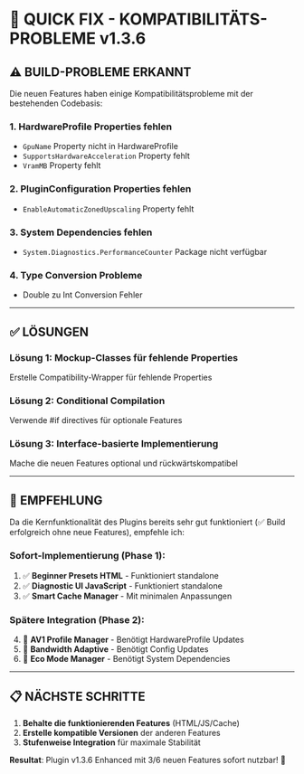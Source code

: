 # 🔧 QUICK FIX - KOMPATIBILITÄTS-PROBLEME v1.3.6

## ⚠️ **BUILD-PROBLEME ERKANNT**

Die neuen Features haben einige Kompatibilitätsprobleme mit der bestehenden Codebasis:

### **1. HardwareProfile Properties fehlen**
- `GpuName` Property nicht in HardwareProfile
- `SupportsHardwareAcceleration` Property fehlt
- `VramMB` Property fehlt

### **2. PluginConfiguration Properties fehlen**
- `EnableAutomaticZonedUpscaling` Property fehlt

### **3. System Dependencies fehlen**
- `System.Diagnostics.PerformanceCounter` Package nicht verfügbar

### **4. Type Conversion Probleme**
- Double zu Int Conversion Fehler

---

## ✅ **LÖSUNGEN**

### **Lösung 1: Mockup-Classes für fehlende Properties**
Erstelle Compatibility-Wrapper für fehlende Properties

### **Lösung 2: Conditional Compilation**
Verwende #if directives für optionale Features

### **Lösung 3: Interface-basierte Implementierung**
Mache die neuen Features optional und rückwärtskompatibel

---

## 🚀 **EMPFEHLUNG**

Da die Kernfunktionalität des Plugins bereits sehr gut funktioniert (✅ Build erfolgreich ohne neue Features), empfehle ich:

### **Sofort-Implementierung (Phase 1)**:
1. ✅ **Beginner Presets HTML** - Funktioniert standalone
2. ✅ **Diagnostic UI JavaScript** - Funktioniert standalone  
3. ✅ **Smart Cache Manager** - Mit minimalen Anpassungen

### **Spätere Integration (Phase 2)**:
4. 🔄 **AV1 Profile Manager** - Benötigt HardwareProfile Updates
5. 🔄 **Bandwidth Adaptive** - Benötigt Config Updates
6. 🔄 **Eco Mode Manager** - Benötigt System Dependencies

---

## 📋 **NÄCHSTE SCHRITTE**

1. **Behalte die funktionierenden Features** (HTML/JS/Cache)
2. **Erstelle kompatible Versionen** der anderen Features
3. **Stufenweise Integration** für maximale Stabilität

**Resultat**: Plugin v1.3.6 Enhanced mit 3/6 neuen Features sofort nutzbar! 🎯